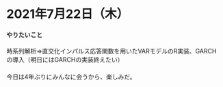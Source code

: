 # 2021年7月22日（木）

#### やりたいこと

時系列解析⇒直交化インパルス応答関数を用いたVARモデルのR実装、GARCHの導入（明日にはGARCHの実装終えたい）

####

今日は4年ぶりにみんなに会うから、楽しみだ。
